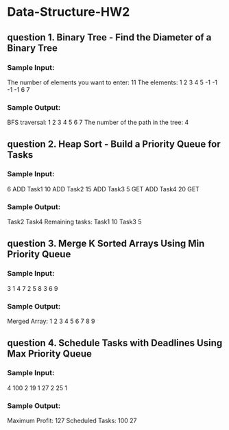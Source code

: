 # Data-Structure-HW2
## question 1. Binary Tree - Find the Diameter of a Binary Tree
### Sample Input:
The number of elements you want to enter: 11
The elements:
1 2 3 4 5 -1 -1 -1 -1 6 7
### Sample Output:
BFS traversal: 1 2 3 4 5 6 7
The number of the path in the tree: 4

## question 2. Heap Sort - Build a Priority Queue for Tasks
### Sample Input:
6
ADD Task1 10
ADD Task2 15
ADD Task3 5
GET
ADD Task4 20
GET
### Sample Output:
Task2
Task4
Remaining tasks: Task1 10 Task3 5

## question 3. Merge K Sorted Arrays Using Min Priority Queue
### Sample Input:
3
1 4 7
2 5 8
3 6 9
### Sample Output:
Merged Array: 1 2 3 4 5 6 7 8 9

## question 4. Schedule Tasks with Deadlines Using Max Priority Queue
### Sample Input:
4
100 2
19 1
27 2
25 1
### Sample Output:
Maximum Profit: 127
Scheduled Tasks: 100 27
